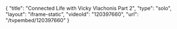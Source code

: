 {
    "title": "Connected Life with Vicky Vlachonis Part 2",
    "type": "solo",
    "layout": "iframe-static",
    "videoId": "120397660",
    "url": "\/tvpembed\/120397660"
}